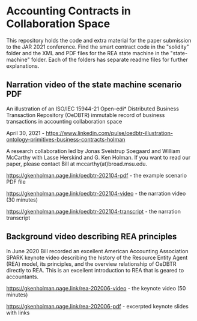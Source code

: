# Accounting Contracts in Collaboration Space

This repository holds the code and extra material for the paper submission to the JAR 2021 conference. Find the smart contract code in the "solidity" folder and the XML and PDF files for the REA state machine in the "state-machine" folder. Each of the folders has separate readme files for further explanations.

## Narration video of the state machine scenario PDF

An illustration of an ISO/IEC 15944-21 Open-edi* Distributed Business Transaction Repository (OeDBTR) immutable record of business transactions in accounting collaboration space

April 30, 2021 - https://www.linkedin.com/pulse/oedbtr-illustration-ontology-primitives-business-contracts-holman

A research collaboration led by Jonas Sveistrup Soegaard and William McCarthy with Lasse Herskind and G. Ken Holman. If you want to read our paper, please contact Bill at mccarthy(at)broad.msu.edu.

https://gkenholman.page.link/oedbtr-202104-pdf - the example scenario PDF file

https://gkenholman.page.link/oedbtr-202104-video - the narration video (30 minutes)

https://gkenholman.page.link/oedbtr-202104-transcript - the narration transcript

## Background video describing REA principles

In June 2020 Bill recorded an excellent American Accounting Association SPARK keynote video describing the history of the Resource Entity Agent (REA) model, its principles, and the overview relationship of OeDBTR directly to REA. This is an excellent introduction to REA that is geared to accountants.

https://gkenholman.page.link/rea-202006-video - the keynote video (50 minutes)

https://gkenholman.page.link/rea-202006-pdf - excerpted keynote slides with links


